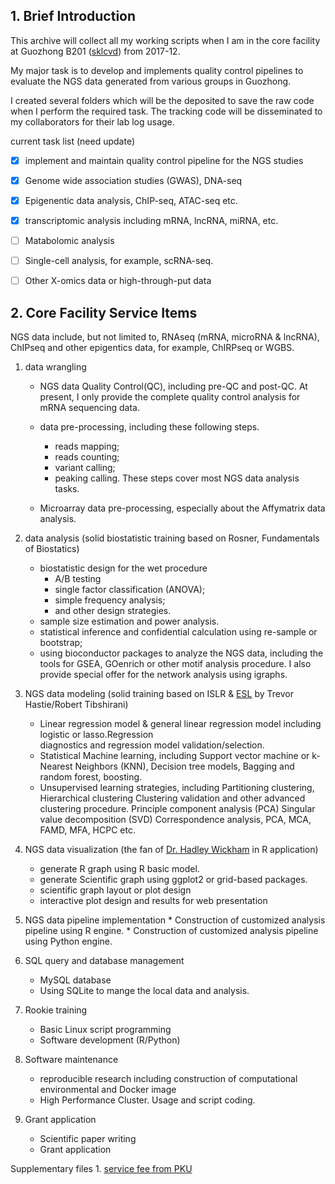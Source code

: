 ## 1. Brief Introduction 
This archive will collect all my working scripts when I am in the core facility at 
Guozhong B201 ([sklcvd](http://www.sklcvd.org)) from 2017-12. 

My major task is to develop and implements quality control pipelines to evaluate the NGS data generated 
from various groups in Guozhong.

I created several folders which will be the deposited to save the raw code 
when I perform the required task. The tracking code will be disseminated to my 
collaborators for their lab log usage.

current task list (need update)
- [x] implement and maintain quality control pipeline for the NGS studies
- [x] Genome wide association studies (GWAS), DNA-seq
- [x] Epigenentic data analysis, ChIP-seq, ATAC-seq etc.
- [x] transcriptomic analysis including mRNA, lncRNA, miRNA, etc.
- [ ] Matabolomic analysis
- [ ] Single-cell analysis, for example, scRNA-seq.
- [ ] Other X-omics data or high-through-put data


## 2. Core Facility Service Items


NGS data include, but not limited to, RNAseq (mRNA, microRNA & lncRNA), ChIPseq and other epigentics data,
for example, ChIRPseq or WGBS.

1. data wrangling
    * NGS data Quality Control(QC), including pre-QC and post-QC. At present, I only provide the complete
      quality control analysis for mRNA sequencing data.
     
    * data pre-processing, including these following steps.
      * reads mapping;
      * reads counting;
      * variant calling;
      * peaking calling. 
      These steps cover most NGS data analysis tasks.
    * Microarray data pre-processing, especially about the Affymatrix data analysis.
       
2. data analysis (solid biostatistic training based on Rosner, Fundamentals of Biostatics)
    * biostatistic design for the wet procedure
       * A/B testing
       * single factor classification (ANOVA);
       * simple frequency analysis;
       * and other design strategies. 
    * sample size estimation and power analysis.
    * statistical inference and confidential calculation using re-sample or bootstrap;
    * using bioconductor packages to analyze the NGS data, including the tools for GSEA, GOenrich or
     other motif analysis procedure. I also provide special offer for the network analysis using igraphs.

3. NGS data modeling (solid training based on ISLR & [ESL](https://web.stanford.edu/~hastie/ElemStatLearn/) 
   by Trevor Hastie/Robert Tibshirani)
    * Linear regression model & general linear regression model including logistic or lasso.Regression  
      diagnostics and regression model validation/selection.
    * Statistical Machine learning, including Support vector machine or k-Nearest
      Neighbors (KNN), Decision tree models, Bagging and random forest, boosting.
    * Unsupervised learning strategies, including Partitioning clustering, Hierarchical clustering
      Clustering validation and other advanced clustering procedure. Principle component analysis (PCA)
      Singular value decomposition (SVD) Correspondence analysis, PCA, MCA, FAMD, MFA, HCPC etc. 
       
4. NGS data visualization (the fan of [Dr. Hadley Wickham](http://hadley.nz/) in R application)
    * generate R graph using R basic model.
    * generate Scientific graph using ggplot2 or grid-based packages.
    * scientific graph layout or plot design
    * interactive plot design and results for web presentation
       
5.   NGS data pipeline implementation
    * Construction of customized analysis pipeline using R engine.
    * Construction of customized analysis pipeline using Python engine.
       
6. SQL query and database management
    *  MySQL database 
    *  Using SQLite to mange the local data and analysis.

7. Rookie training
    * Basic Linux script programming
    * Software development (R/Python)
       
8. Software maintenance
   * reproducible research including construction of computational environmental and Docker image
   * High Performance Cluster. Usage and script coding.

9. Grant application
   * Scientific paper writing
   * Grant application


Supplementary files 1. [service fee from PKU](http://www.bio.pku.edu.cn/displaynews.php?id=7335)